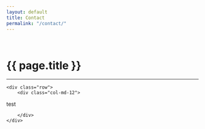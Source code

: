 ```yaml
--- 
layout: default
title: Contact
permalink: "/contact/"
---
```

<div class="container white">
    <div class="row">&nbsp;</div>
    <div class="row">
        <h1 class="text-center text-uppercase">{{ page.title }}</h1>
        <hr class="blue">
    </div>

    <div class="row">
        <div class="col-md-12">
test

        </div>
    </div>
</div>
